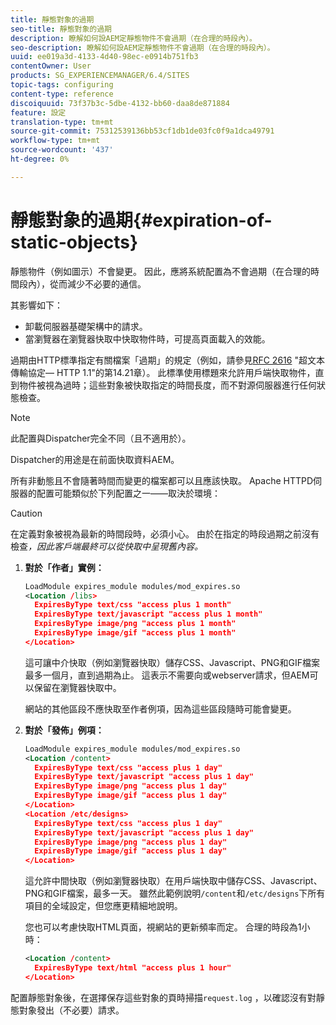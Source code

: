 ```yaml
---
title: 靜態對象的過期
seo-title: 靜態對象的過期
description: 瞭解如何設AEM定靜態物件不會過期（在合理的時段內）。
seo-description: 瞭解如何設AEM定靜態物件不會過期（在合理的時段內）。
uuid: ee019a3d-4133-4d40-98ec-e0914b751fb3
contentOwner: User
products: SG_EXPERIENCEMANAGER/6.4/SITES
topic-tags: configuring
content-type: reference
discoiquuid: 73f37b3c-5dbe-4132-bb60-daa8de871884
feature: 設定
translation-type: tm+mt
source-git-commit: 75312539136bb53cf1db1de03fc0f9a1dca49791
workflow-type: tm+mt
source-wordcount: '437'
ht-degree: 0%

---
```



# 靜態對象的過期{#expiration-of-static-objects}

靜態物件（例如圖示）不會變更。 因此，應將系統配置為不會過期（在合理的時間段內），從而減少不必要的通信。

其影響如下：

* 卸載伺服器基礎架構中的請求。
* 當瀏覽器在瀏覽器快取中快取物件時，可提高頁面載入的效能。

過期由HTTP標準指定有關檔案「過期」的規定（例如，請參見[RFC 2616](https://www.ietf.org/rfc/rfc2616.txt) &quot;超文本傳輸協定— HTTP 1.1&quot;的第14.21章）。 此標準使用標題來允許用戶端快取物件，直到物件被視為過時；這些對象被快取指定的時間長度，而不對源伺服器進行任何狀態檢查。

>[!NOTE]
>
>此配置與Dispatcher完全不同（且不適用於）。
>
>Dispatcher的用途是在前面快取資料AEM。

所有非動態且不會隨著時間而變更的檔案都可以且應該快取。 Apache HTTPD伺服器的配置可能類似於下列配置之一——取決於環境：

>[!CAUTION]
>
>在定義對象被視為最新的時間段時，必須小心。 由於在指定的時段過期之前沒有檢查&#x200B;*，因此客戶端最終可以從快取中呈現舊內容。*

1. **對於「作者」實例：**

   ```xml
   LoadModule expires_module modules/mod_expires.so
   <Location /libs>
     ExpiresByType text/css "access plus 1 month"
     ExpiresByType text/javascript "access plus 1 month"
     ExpiresByType image/png "access plus 1 month"
     ExpiresByType image/gif "access plus 1 month"
   </Location>
   ```

   這可讓中介快取（例如瀏覽器快取）儲存CSS、Javascript、PNG和GIF檔案最多一個月，直到過期為止。 這表示不需要向或webserver請求，但AEM可以保留在瀏覽器快取中。

   網站的其他區段不應快取至作者例項，因為這些區段隨時可能會變更。

1. **對於「發佈」例項：**

   ```xml
   LoadModule expires_module modules/mod_expires.so
   <Location /content>
     ExpiresByType text/css "access plus 1 day"
     ExpiresByType text/javascript "access plus 1 day"
     ExpiresByType image/png "access plus 1 day"
     ExpiresByType image/gif "access plus 1 day"
   </Location>
   <Location /etc/designs>
     ExpiresByType text/css "access plus 1 day"
     ExpiresByType text/javascript "access plus 1 day"
     ExpiresByType image/png "access plus 1 day"
     ExpiresByType image/gif "access plus 1 day"
   </Location>
   ```

   這允許中間快取（例如瀏覽器快取）在用戶端快取中儲存CSS、Javascript、PNG和GIF檔案，最多一天。 雖然此範例說明`/content`和`/etc/designs`下所有項目的全域設定，但您應更精細地說明。

   您也可以考慮快取HTML頁面，視網站的更新頻率而定。 合理的時段為1小時：

   ```xml
   <Location /content>
     ExpiresByType text/html "access plus 1 hour"
   </Location>
   ```

配置靜態對象後，在選擇保存這些對象的頁時掃描`request.log` ，以確認沒有對靜態對象發出（不必要）請求。
